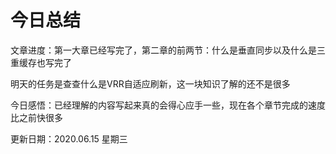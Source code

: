 # 今日总结



文章进度：第一大章已经写完了，第二章的前两节：什么是垂直同步以及什么是三重缓存也写完了

明天的任务是查查什么是VRR自适应刷新，这一块知识了解的还不是很多



今日感悟：已经理解的内容写起来真的会得心应手一些，现在各个章节完成的速度比之前快很多



更新日期：2020.06.15 星期三
